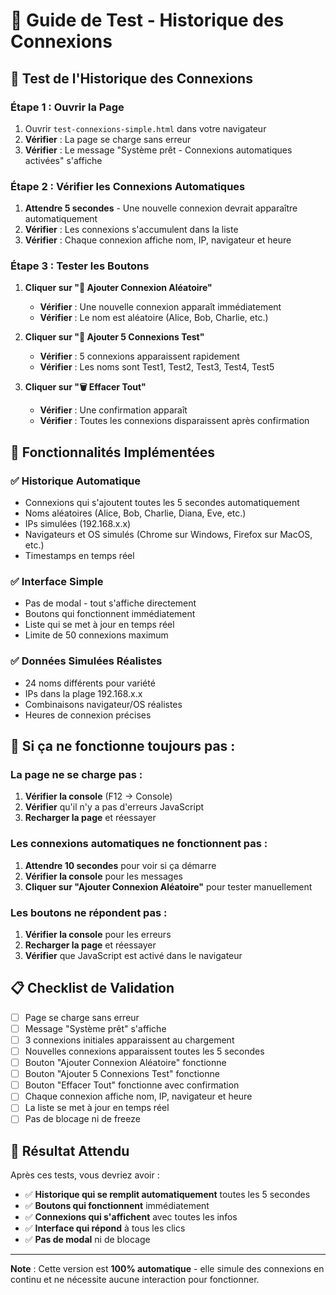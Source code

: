 # 🚀 Guide de Test - Historique des Connexions

## 🎯 **Test de l'Historique des Connexions**

### **Étape 1 : Ouvrir la Page**
1. Ouvrir `test-connexions-simple.html` dans votre navigateur
2. **Vérifier** : La page se charge sans erreur
3. **Vérifier** : Le message "Système prêt - Connexions automatiques activées" s'affiche

### **Étape 2 : Vérifier les Connexions Automatiques**
1. **Attendre 5 secondes** - Une nouvelle connexion devrait apparaître automatiquement
2. **Vérifier** : Les connexions s'accumulent dans la liste
3. **Vérifier** : Chaque connexion affiche nom, IP, navigateur et heure

### **Étape 3 : Tester les Boutons**
1. **Cliquer sur "👤 Ajouter Connexion Aléatoire"**
   - **Vérifier** : Une nouvelle connexion apparaît immédiatement
   - **Vérifier** : Le nom est aléatoire (Alice, Bob, Charlie, etc.)

2. **Cliquer sur "👥 Ajouter 5 Connexions Test"**
   - **Vérifier** : 5 connexions apparaissent rapidement
   - **Vérifier** : Les noms sont Test1, Test2, Test3, Test4, Test5

3. **Cliquer sur "🗑️ Effacer Tout"**
   - **Vérifier** : Une confirmation apparaît
   - **Vérifier** : Toutes les connexions disparaissent après confirmation

## 🔧 **Fonctionnalités Implémentées**

### ✅ **Historique Automatique**
- Connexions qui s'ajoutent toutes les 5 secondes automatiquement
- Noms aléatoires (Alice, Bob, Charlie, Diana, Eve, etc.)
- IPs simulées (192.168.x.x)
- Navigateurs et OS simulés (Chrome sur Windows, Firefox sur MacOS, etc.)
- Timestamps en temps réel

### ✅ **Interface Simple**
- Pas de modal - tout s'affiche directement
- Boutons qui fonctionnent immédiatement
- Liste qui se met à jour en temps réel
- Limite de 50 connexions maximum

### ✅ **Données Simulées Réalistes**
- 24 noms différents pour variété
- IPs dans la plage 192.168.x.x
- Combinaisons navigateur/OS réalistes
- Heures de connexion précises

## 🚨 **Si ça ne fonctionne toujours pas :**

### **La page ne se charge pas :**
1. **Vérifier la console** (F12 → Console)
2. **Vérifier** qu'il n'y a pas d'erreurs JavaScript
3. **Recharger la page** et réessayer

### **Les connexions automatiques ne fonctionnent pas :**
1. **Attendre 10 secondes** pour voir si ça démarre
2. **Vérifier la console** pour les messages
3. **Cliquer sur "Ajouter Connexion Aléatoire"** pour tester manuellement

### **Les boutons ne répondent pas :**
1. **Vérifier la console** pour les erreurs
2. **Recharger la page** et réessayer
3. **Vérifier** que JavaScript est activé dans le navigateur

## 📋 **Checklist de Validation**

- [ ] Page se charge sans erreur
- [ ] Message "Système prêt" s'affiche
- [ ] 3 connexions initiales apparaissent au chargement
- [ ] Nouvelles connexions apparaissent toutes les 5 secondes
- [ ] Bouton "Ajouter Connexion Aléatoire" fonctionne
- [ ] Bouton "Ajouter 5 Connexions Test" fonctionne
- [ ] Bouton "Effacer Tout" fonctionne avec confirmation
- [ ] Chaque connexion affiche nom, IP, navigateur et heure
- [ ] La liste se met à jour en temps réel
- [ ] Pas de blocage ni de freeze

## 🎉 **Résultat Attendu**

Après ces tests, vous devriez avoir :
- ✅ **Historique qui se remplit automatiquement** toutes les 5 secondes
- ✅ **Boutons qui fonctionnent** immédiatement
- ✅ **Connexions qui s'affichent** avec toutes les infos
- ✅ **Interface qui répond** à tous les clics
- ✅ **Pas de modal** ni de blocage

---

**Note** : Cette version est **100% automatique** - elle simule des connexions en continu et ne nécessite aucune interaction pour fonctionner.
